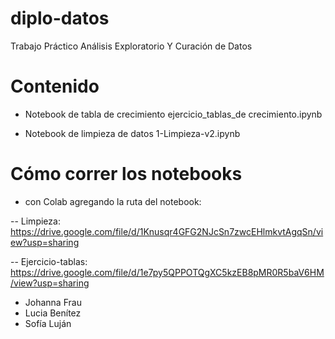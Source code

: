# diplo-datos

Trabajo Práctico Análisis Exploratorio Y Curación de Datos

# Contenido
- Notebook de tabla de crecimiento
    ejercicio_tablas_de crecimiento.ipynb

- Notebook de limpieza de datos
    1-Limpieza-v2.ipynb

# Cómo correr los notebooks

- con Colab agregando la ruta del notebook:

-- Limpieza: https://drive.google.com/file/d/1Knusqr4GFG2NJcSn7zwcEHlmkvtAgqSn/view?usp=sharing

-- Ejercicio-tablas: https://drive.google.com/file/d/1e7py5QPPOTQgXC5kzEB8pMR0R5baV6HM/view?usp=sharing

- Johanna Frau
- Lucia Benítez
- Sofía Luján


 
